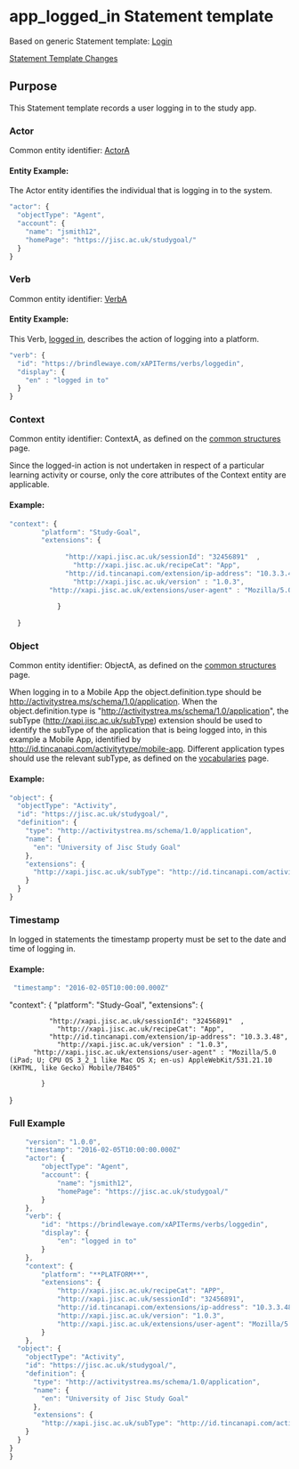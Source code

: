 # app_logged_in Statement template

Based on generic Statement template: [Login](/generic/login.md)

[Statement Template Changes](/version_changes.md#app-logged-in)

## Purpose
This Statement template records a user logging in to the study app.

### Actor
Common entity identifier: [ActorA](/common_structures.md#actora)

#### Entity Example:
The Actor entity identifies the individual that is logging in to the system.

``` Javascript
"actor": {
  "objectType": "Agent",
  "account": {
    "name": "jsmith12",
    "homePage": "https://jisc.ac.uk/studygoal/"
  }
}
```

### Verb
Common entity identifier: [VerbA](/common_structures.md#verba)

#### Entity Example:
This Verb, [logged in](/vocabulary.md#logged-in), describes the action of logging into a platform.

``` javascript
"verb": {
  "id": "https://brindlewaye.com/xAPITerms/verbs/loggedin",
  "display": {
    "en" : "logged in to"
  }
}
```

### Context
Common entity identifier: ContextA, as defined on the [common structures](/common_structures.md#contexta) page.

Since the logged-in action is not undertaken in respect of a particular learning activity or course, only the core attributes of the Context entity are applicable.

#### Example:

``` javascript
"context": {
        "platform": "Study-Goal",
        "extensions": {
					
		  	  "http://xapi.jisc.ac.uk/sessionId": "32456891"  ,
		    	"http://xapi.jisc.ac.uk/recipeCat": "App",
		  	  "http://id.tincanapi.com/extension/ip-address": "10.3.3.48",
		    	"http://xapi.jisc.ac.uk/version" : "1.0.3",
          "http://xapi.jisc.ac.uk/extensions/user-agent" : "Mozilla/5.0 (iPad; U; CPU OS 3_2_1 like Mac OS X; en-us) AppleWebKit/531.21.10 (KHTML, like Gecko) Mobile/7B405"
			
			}
              
  }
```

### Object
Common entity identifier: ObjectA, as defined on the [common structures](/common_structures.md#objecta) page.

When logging in to a Mobile App the object.definition.type should be http://activitystrea.ms/schema/1.0/application. When the object.definition.type is "http://activitystrea.ms/schema/1.0/application", the subType (http://xapi.jisc.ac.uk/subType) extension should be used to identify the subType of the application that is being logged into, in this example a Mobile App, identified by  http://id.tincanapi.com/activitytype/mobile-app. Different application types should use the relevant subType, as defined on the [vocabularies](/vocabulary.md#activity-types) page.

#### Example:
``` javascript
"object": {
  "objectType": "Activity",
  "id": "https://jisc.ac.uk/studygoal/",
  "definition": {
    "type": "http://activitystrea.ms/schema/1.0/application",
    "name": {
      "en": "University of Jisc Study Goal"
    },
    "extensions": {
      "http://xapi.jisc.ac.uk/subType": "http://id.tincanapi.com/activitytype/mobile-app"
    }
  }
}
```


### Timestamp

In logged in statements the timestamp property must be set to the date and time of logging in.

#### Example:

``` javascript
 "timestamp": "2016-02-05T10:00:00.000Z"
```

"context": {
        "platform": "Study-Goal",
        "extensions": {
					
		  	  "http://xapi.jisc.ac.uk/sessionId": "32456891"  ,
		    	"http://xapi.jisc.ac.uk/recipeCat": "App",
		  	  "http://id.tincanapi.com/extension/ip-address": "10.3.3.48",
		    	"http://xapi.jisc.ac.uk/version" : "1.0.3",
          "http://xapi.jisc.ac.uk/extensions/user-agent" : "Mozilla/5.0 (iPad; U; CPU OS 3_2_1 like Mac OS X; en-us) AppleWebKit/531.21.10 (KHTML, like Gecko) Mobile/7B405"
			
			}
              
  }

### Full Example

``` javascript
	"version": "1.0.0",
	"timestamp": "2016-02-05T10:00:00.000Z"
	"actor": {
		"objectType": "Agent",
		"account": {
			"name": "jsmith12",
			"homePage": "https://jisc.ac.uk/studygoal/"
		}
	},
	"verb": {
		"id": "https://brindlewaye.com/xAPITerms/verbs/loggedin",
		"display": {
			"en": "logged in to"
		}
	},
	"context": {
		"platform": "**PLATFORM**",
		"extensions": {
			"http://xapi.jisc.ac.uk/recipeCat": "APP",
			"http://xapi.jisc.ac.uk/sessionId": "32456891",
			"http://id.tincanapi.com/extensions/ip-address": "10.3.3.48",
			"http://xapi.jisc.ac.uk/version": "1.0.3",
			"http://xapi.jisc.ac.uk/extensions/user-agent": "Mozilla/5.0 (iPad; U; CPU OS 3_2_1 like Mac OS X; en-us) AppleWebKit/531.21.10 (KHTML, like Gecko) Mobile/7B405"
		}
	},
  "object": {
    "objectType": "Activity",
    "id": "https://jisc.ac.uk/studygoal/",
    "definition": {
      "type": "http://activitystrea.ms/schema/1.0/application",
      "name": {
        "en": "University of Jisc Study Goal"
      },
      "extensions": {
        "http://xapi.jisc.ac.uk/subType": "http://id.tincanapi.com/activitytype/mobile-app"
    }
  }
}
}
```